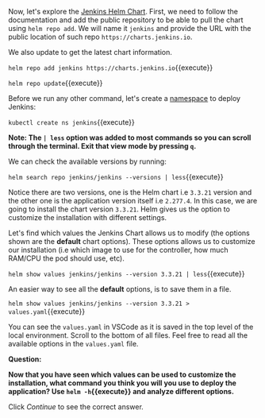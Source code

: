 Now, let's explore the [Jenkins Helm Chart](https://github.com/jenkinsci/helm-charts/tree/main/charts/jenkins). First, we need to follow the documentation and add the public repository to be able to pull the chart using `helm repo add`. We will name it `jenkins` and provide the URL with the public location of such repo `https://charts.jenkins.io`.

We also update to get the latest chart information. 

`helm repo add jenkins https://charts.jenkins.io`{{execute}}

`helm repo update`{{execute}}

Before we run any other command, let's create a [namespace](https://kubernetes.io/docs/concepts/overview/working-with-objects/namespaces) to deploy Jenkins:

`kubectl create ns jenkins`{{execute}}

**Note: The `| less` option was added to most commands so you can scroll through the terminal. Exit that view mode by pressing `q`.**

We can check the available versions by running: 

`helm search repo jenkins/jenkins --versions | less`{{execute}}

Notice there are two versions, one is the Helm chart i.e `3.3.21` version and the other one is the application version itself i.e `2.277.4`. In this case, we are going to install the chart version `3.3.21`. Helm gives us the option to customize the installation with different settings.

Let's find which values the Jenkins Chart allows us to modify (the options shown are the **default** chart options). These options allows us to customize our installation (i.e which image to use for the controller, how much RAM/CPU the pod should use, etc). 

`helm show values jenkins/jenkins --version 3.3.21 | less`{{execute}}

An easier way to see all the **default** options, is to save them in a file. 

`helm show values jenkins/jenkins --version 3.3.21 > values.yaml`{{execute}}

You can see the `values.yaml` in VSCode as it is saved in the top level of the local environment. Scroll to the bottom of all files. Feel free to read all the available options in the `values.yaml` file.

**Question:**

**Now that you have seen which values can be used to customize the installation, what command you think you will you use to deploy the application? Use `helm -h`{{execute}} and analyze different options.** 

Click *Continue* to see the correct answer.


